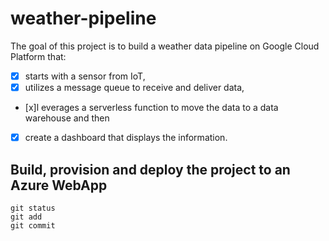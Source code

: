 # weather-pipeline

The goal of this project is to build a weather data pipeline on Google Cloud Platform that:
- [x] starts with a sensor from IoT, 
- [x] utilizes a message queue to receive and deliver data, 
- [x]l everages a serverless function to move the data to a data warehouse and then 
- [x] create a dashboard that displays the information. 


## Build, provision and deploy the project to an Azure WebApp

```
git status
git add
git commit
```
